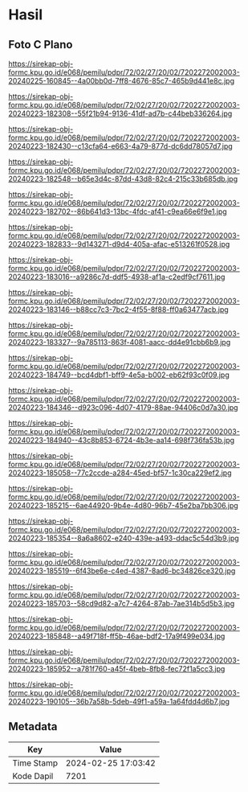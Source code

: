 # Hasil

## Foto C Plano

https://sirekap-obj-formc.kpu.go.id/e068/pemilu/pdpr/72/02/27/20/02/7202272002003-20240225-160845--4a00bb0d-7ff8-4676-85c7-465b9d441e8c.jpg

https://sirekap-obj-formc.kpu.go.id/e068/pemilu/pdpr/72/02/27/20/02/7202272002003-20240223-182308--55f21b94-9136-41df-ad7b-c44beb336264.jpg

https://sirekap-obj-formc.kpu.go.id/e068/pemilu/pdpr/72/02/27/20/02/7202272002003-20240223-182430--c13cfa64-e663-4a79-877d-dc6dd78057d7.jpg

https://sirekap-obj-formc.kpu.go.id/e068/pemilu/pdpr/72/02/27/20/02/7202272002003-20240223-182548--b65e3d4c-87dd-43d8-82c4-215c33b685db.jpg

https://sirekap-obj-formc.kpu.go.id/e068/pemilu/pdpr/72/02/27/20/02/7202272002003-20240223-182702--86b641d3-13bc-4fdc-af41-c9ea66e6f9e1.jpg

https://sirekap-obj-formc.kpu.go.id/e068/pemilu/pdpr/72/02/27/20/02/7202272002003-20240223-182833--9d143271-d9d4-405a-afac-e513261f0528.jpg

https://sirekap-obj-formc.kpu.go.id/e068/pemilu/pdpr/72/02/27/20/02/7202272002003-20240223-183016--a9286c7d-ddf5-4938-af1a-c2edf9cf7611.jpg

https://sirekap-obj-formc.kpu.go.id/e068/pemilu/pdpr/72/02/27/20/02/7202272002003-20240223-183146--b88cc7c3-7bc2-4f55-8f88-ff0a63477acb.jpg

https://sirekap-obj-formc.kpu.go.id/e068/pemilu/pdpr/72/02/27/20/02/7202272002003-20240223-183327--9a785113-863f-4081-aacc-dd4e91cbb6b9.jpg

https://sirekap-obj-formc.kpu.go.id/e068/pemilu/pdpr/72/02/27/20/02/7202272002003-20240223-184749--bcd4dbf1-bff9-4e5a-b002-eb62f93c0f09.jpg

https://sirekap-obj-formc.kpu.go.id/e068/pemilu/pdpr/72/02/27/20/02/7202272002003-20240223-184346--d923c096-4d07-4179-88ae-94406c0d7a30.jpg

https://sirekap-obj-formc.kpu.go.id/e068/pemilu/pdpr/72/02/27/20/02/7202272002003-20240223-184940--43c8b853-6724-4b3e-aa14-698f736fa53b.jpg

https://sirekap-obj-formc.kpu.go.id/e068/pemilu/pdpr/72/02/27/20/02/7202272002003-20240223-185058--77c2ccde-a284-45ed-bf57-1c30ca229ef2.jpg

https://sirekap-obj-formc.kpu.go.id/e068/pemilu/pdpr/72/02/27/20/02/7202272002003-20240223-185215--6ae44920-9b4e-4d80-96b7-45e2ba7bb306.jpg

https://sirekap-obj-formc.kpu.go.id/e068/pemilu/pdpr/72/02/27/20/02/7202272002003-20240223-185354--8a6a8602-e240-439e-a493-ddac5c54d3b9.jpg

https://sirekap-obj-formc.kpu.go.id/e068/pemilu/pdpr/72/02/27/20/02/7202272002003-20240223-185519--6f43be6e-c4ed-4387-8ad6-bc34826ce320.jpg

https://sirekap-obj-formc.kpu.go.id/e068/pemilu/pdpr/72/02/27/20/02/7202272002003-20240223-185703--58cd9d82-a7c7-4264-87ab-7ae314b5d5b3.jpg

https://sirekap-obj-formc.kpu.go.id/e068/pemilu/pdpr/72/02/27/20/02/7202272002003-20240223-185848--a49f718f-ff5b-46ae-bdf2-17a9f499e034.jpg

https://sirekap-obj-formc.kpu.go.id/e068/pemilu/pdpr/72/02/27/20/02/7202272002003-20240223-185952--a781f760-a45f-4beb-8fb8-fec72f1a5cc3.jpg

https://sirekap-obj-formc.kpu.go.id/e068/pemilu/pdpr/72/02/27/20/02/7202272002003-20240223-190105--36b7a58b-5deb-49f1-a59a-1a64fdd4d6b7.jpg


## Metadata

| Key        | Value               |
| ---------- | ------------------- |
| Time Stamp | 2024-02-25 17:03:42 |
| Kode Dapil | 7201                |




